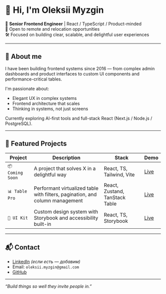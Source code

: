 # 👋 Hi, I'm Oleksii Myzgin

🎯 **Senior Frontend Engineer** | React / TypeScript / Product-minded  
📍 Open to remote and relocation opportunities  
🛠️ Focused on building clear, scalable, and delightful user experiences  

---

## 🧠 About me

I have been building frontend systems since 2016 — from complex admin dashboards and product interfaces to custom UI components and performance-critical tables.

I'm passionate about:
- Elegant UX in complex systems
- Frontend architecture that scales
- Thinking in systems, not just screens

Currently exploring AI-first tools and full-stack React (Next.js / Node.js / PostgreSQL).

---

## 🚀 Featured Projects

| Project | Description | Stack | Demo |
|--------|-------------|-------|------|
| `📦 Coming Soon` | A project that solves X in a delightful way | React, TS, Tailwind, Vite | [Live](#) |
| `📊 Table Pro` | Performant virtualized table with filters, pagination, and column management | React, Zustand, TanStack Table | [Live](#) |
| `🧩 UI Kit` | Custom design system with Storybook and accessibility built-in | React, TS, Storybook | [Live](#) |

---

## 📬 Contact

- [LinkedIn](https://www.linkedin.com/in/oleksiimyzgin/) *(если есть — добавим)*
- Email: `oleksii.myzgin@gmail.com`
- [GitHub](https://github.com/OleksiiMyzgin)

---

_“Build things so well they invite people in.”_
